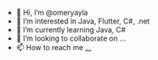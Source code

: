 - 👋 Hi, I’m @omeryayla
- 👀 I’m interested in Java, Flutter, C#, .net
- 🌱 I’m currently learning Java, C#
- 💞️ I’m looking to collaborate on ...
- 📫 How to reach me [...](https://www.linkedin.com/in/omeryayla/)

<!---
omeryayla/omeryayla is a ✨ special ✨ repository because its `README.md` (this file) appears on your GitHub profile.
You can click the Preview link to take a look at your changes.
--->
